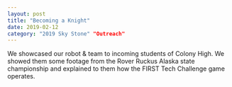 ```yaml
---
layout: post
title: "Becoming a Knight"
date: 2019-02-12
category: "2019 Sky Stone" "Outreach"
---
```


We showcased our robot & team to incoming students of Colony High. We showed them some footage from the Rover Ruckus  Alaska state championship and explained to them how the FIRST Tech Challenge game operates.
